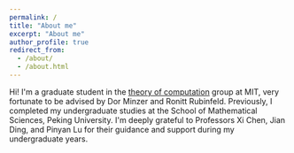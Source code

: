 ```yaml
---
permalink: /
title: "About me"
excerpt: "About me"
author_profile: true
redirect_from: 
  - /about/
  - /about.html
---
```


Hi! I'm a graduate student in the [theory of computation](https://toc.csail.mit.edu/) group at MIT, very fortunate to be advised by Dor Minzer and Ronitt Rubinfeld. Previously, I completed my undergraduate studies at the School of Mathematical Sciences, Peking University. I'm deeply grateful to Professors Xi Chen, Jian Ding, and Pinyan Lu for their guidance and support during my undergraduate years.
